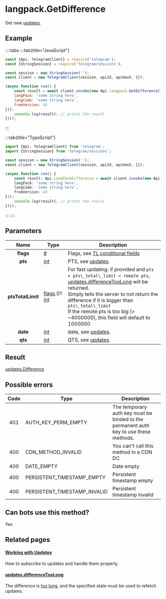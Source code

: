 # langpack.GetDifference

Get new [updates](https://core.telegram.org/api/updates).



## Example

::::tabs
:::tab{title="JavaScript"}
```js
const {Api, TelegramClient} = require('telegram');
const {StringSession} = require('telegram/sessions');

const session = new StringSession('');
const client = new TelegramClient(session, apiId, apiHash, {});

(async function run() {
    const result = await client.invoke(new Api.langpack.GetDifference({
    langPack: 'some string here',
    langCode: 'some string here',
    fromVersion: 43
}));
    console.log(result); // prints the result
})();
```
:::

:::tab{title="TypeScript"}
```ts
import {Api, TelegramClient} from 'telegram';
import {StringSession} from 'telegram/sessions';

const session = new StringSession('');
const client = new TelegramClient(session, apiId, apiHash, {});

(async function run() {
    const result: Api.LangPackDifference = await client.invoke(new Api.langpack.GetDifference({
    langPack: 'some string here',
    langCode: 'some string here',
    fromVersion: 43
}));
    console.log(result); // prints the result
})();
```
:::
::::



## Parameters

| Name | Type | Description |
| :--: | ---- | ----------- |
| **flags** | [#](https://core.telegram.org/type/%23) | Flags, see [TL conditional fields](https://core.telegram.org/mtproto/TL-combinators#conditional-fields) 
| **pts** | [int](https://core.telegram.org/type/int) | PTS, see [updates](https://core.telegram.org/api/updates). 
| **ptsTotalLimit** | [flags](https://core.telegram.org/mtproto/TL-combinators#conditional-fields).0?[int](https://core.telegram.org/type/int) | For fast updating: if provided and `pts + pts\_total\_limit < remote pts`, [updates.differenceTooLong](https://core.telegram.org/constructor/updates.differenceTooLong) will be returned.  <br>Simply tells the server to not return the difference if it is bigger than `pts\_total\_limit`  <br>If the remote pts is too big (> ~4000000), this field will default to 1000000 
| **date** | [int](https://core.telegram.org/type/int) | date, see [updates](https://core.telegram.org/api/updates). 
| **qts** | [int](https://core.telegram.org/type/int) | QTS, see [updates](https://core.telegram.org/api/updates). 


## Result

[updates.Difference](https://core.telegram.org/type/updates.Difference)



## Possible errors

| Code | Type | Description |
| :--: | ---- | ----------- |
| 401 | AUTH\_KEY\_PERM\_EMPTY | The temporary auth key must be binded to the permanent auth key to use these methods. 
| 400 | CDN\_METHOD\_INVALID | You can't call this method in a CDN DC 
| 400 | DATE\_EMPTY | Date empty 
| 400 | PERSISTENT\_TIMESTAMP\_EMPTY | Persistent timestamp empty 
| 400 | PERSISTENT\_TIMESTAMP\_INVALID | Persistent timestamp invalid 


## Can bots use this method?

Yes

## Related pages

#### [Working with Updates](https://core.telegram.org/api/updates)

How to subscribe to updates and handle them properly.



#### [updates.differenceTooLong](https://core.telegram.org/constructor/updates.differenceTooLong)

The difference is [too long](https://core.telegram.org/api/updates#recovering-gaps), and the specified state must be used to refetch updates.




